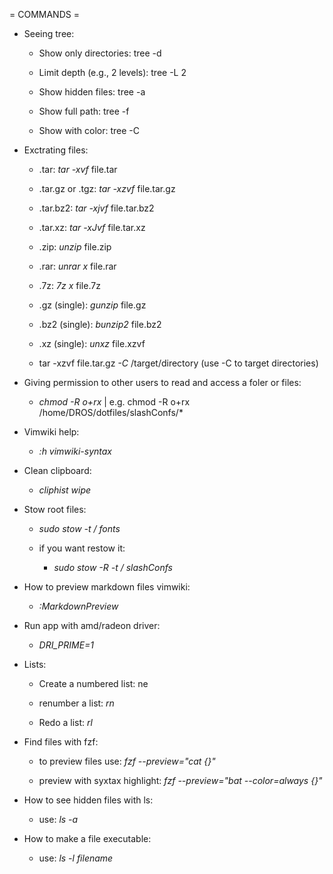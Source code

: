 = COMMANDS =

- Seeing tree:
    - Show only directories: tree -d

    - Limit depth (e.g., 2 levels): tree -L 2

    - Show hidden files: tree -a

    - Show full path: tree -f

    - Show with color: tree -C

 
- Exctrating files:
    - .tar: *tar -xvf* file.tar

    - .tar.gz or .tgz: *tar -xzvf* file.tar.gz

    - .tar.bz2: *tar -xjvf* file.tar.bz2

    - .tar.xz: *tar -xJvf* file.tar.xz

    - .zip: *unzip* file.zip

    - .rar: *unrar x* file.rar

    - .7z: *7z x* file.7z
    
    - .gz (single): *gunzip* file.gz
    
    - .bz2 (single): *bunzip2* file.bz2

    - .xz (single): *unxz* file.xzvf

    - tar -xzvf file.tar.gz *-C* /target/directory (use -C to target directories)

 
- Giving permission to other users to read and access a foler or files:
    - *chmod -R o+rx* | e.g. chmod -R o+rx /home/DROS/dotfiles/slashConfs/*

- Vimwiki help:
    - *:h vimwiki-syntax*

- Clean clipboard: 
    - *cliphist wipe*

- Stow root files:
    - *sudo stow -t / fonts*

    - if you want restow it:
        - *sudo stow -R -t / slashConfs*

- How to preview markdown files vimwiki:
    - *:MarkdownPreview*

- Run app with amd/radeon driver:
    - *DRI_PRIME=1* 
      
- Lists:
    - Create a numbered list: <leader>ne 
      
    - renumber a list: *<leader>rn*

    - Redo a list: *<leader>rl*

- Find files with fzf:
    - to preview files use: *fzf --preview="cat {}"*

    - preview with syxtax highlight: *fzf --preview="bat --color=always {}"*

- How to see hidden files with ls:
    - use: *ls -a*

- How to make a file executable:
    - use: *ls -l filename*
